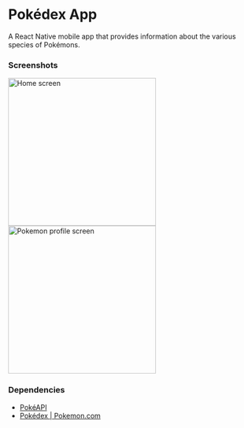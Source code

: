 # Pokédex App
A React Native mobile app that provides information about the various species of Pokémons.

### Screenshots
<img src="./screenshots/home-screen.gif" alt="Home screen" width="300">
<img src="./screenshots/pokemon-profile-screen.gif" alt="Pokemon profile screen" width="300">

### Dependencies
* [PokéAPI](https://pokeapi.co/)
* [Pokédex | Pokemon.com](https://www.pokemon.com/us/pokedex/)
